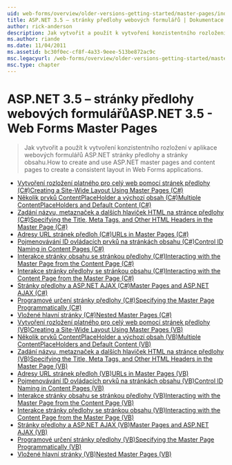 ```yaml
---
uid: web-forms/overview/older-versions-getting-started/master-pages/index
title: ASP.NET 3.5 – stránky předlohy webových formulářů | Dokumentace Microsoftu
author: rick-anderson
description: Jak vytvořit a použít k vytvoření konzistentního rozložení v aplikace webových formulářů ASP.NET stránky předlohy a stránky obsahu.
ms.author: riande
ms.date: 11/04/2011
ms.assetid: bc30f0ec-cf8f-4a33-9eee-513be872ac9c
msc.legacyurl: /web-forms/overview/older-versions-getting-started/master-pages
msc.type: chapter
---
```

<a name="aspnet-35---web-forms-master-pages"></a><span data-ttu-id="31bf2-103">ASP.NET 3.5 – stránky předlohy webových formulářů</span><span class="sxs-lookup"><span data-stu-id="31bf2-103">ASP.NET 3.5 - Web Forms Master Pages</span></span>
====================
> <span data-ttu-id="31bf2-104">Jak vytvořit a použít k vytvoření konzistentního rozložení v aplikace webových formulářů ASP.NET stránky předlohy a stránky obsahu.</span><span class="sxs-lookup"><span data-stu-id="31bf2-104">How to create and use ASP.NET master pages and content pages to create a consistent layout in Web Forms applications.</span></span>


- [<span data-ttu-id="31bf2-105">Vytvoření rozložení platného pro celý web pomocí stránek předlohy (C#)</span><span class="sxs-lookup"><span data-stu-id="31bf2-105">Creating a Site-Wide Layout Using Master Pages (C#)</span></span>](creating-a-site-wide-layout-using-master-pages-cs.md)
- [<span data-ttu-id="31bf2-106">Několik prvků ContentPlaceHolder a výchozí obsah (C#)</span><span class="sxs-lookup"><span data-stu-id="31bf2-106">Multiple ContentPlaceHolders and Default Content (C#)</span></span>](multiple-contentplaceholders-and-default-content-cs.md)
- [<span data-ttu-id="31bf2-107">Zadání názvu, metaznaček a dalších hlaviček HTML na stránce předlohy (C#)</span><span class="sxs-lookup"><span data-stu-id="31bf2-107">Specifying the Title, Meta Tags, and Other HTML Headers in the Master Page (C#)</span></span>](specifying-the-title-meta-tags-and-other-html-headers-in-the-master-page-cs.md)
- [<span data-ttu-id="31bf2-108">Adresy URL stránek předloh (C#)</span><span class="sxs-lookup"><span data-stu-id="31bf2-108">URLs in Master Pages (C#)</span></span>](urls-in-master-pages-cs.md)
- [<span data-ttu-id="31bf2-109">Pojmenovávání ID ovládacích prvků na stránkách obsahu (C#)</span><span class="sxs-lookup"><span data-stu-id="31bf2-109">Control ID Naming in Content Pages (C#)</span></span>](control-id-naming-in-content-pages-cs.md)
- [<span data-ttu-id="31bf2-110">Interakce stránky obsahu se stránkou předlohy (C#)</span><span class="sxs-lookup"><span data-stu-id="31bf2-110">Interacting with the Master Page from the Content Page (C#)</span></span>](interacting-with-the-master-page-from-the-content-page-cs.md)
- [<span data-ttu-id="31bf2-111">Interakce stránky předlohy se stránkou obsahu (C#)</span><span class="sxs-lookup"><span data-stu-id="31bf2-111">Interacting with the Content Page from the Master Page (C#)</span></span>](interacting-with-the-content-page-from-the-master-page-cs.md)
- [<span data-ttu-id="31bf2-112">Stránky předlohy a ASP.NET AJAX (C#)</span><span class="sxs-lookup"><span data-stu-id="31bf2-112">Master Pages and ASP.NET AJAX (C#)</span></span>](master-pages-and-asp-net-ajax-cs.md)
- [<span data-ttu-id="31bf2-113">Programové určení stránky předlohy (C#)</span><span class="sxs-lookup"><span data-stu-id="31bf2-113">Specifying the Master Page Programmatically (C#)</span></span>](specifying-the-master-page-programmatically-cs.md)
- [<span data-ttu-id="31bf2-114">Vložené hlavní stránky (C#)</span><span class="sxs-lookup"><span data-stu-id="31bf2-114">Nested Master Pages (C#)</span></span>](nested-master-pages-cs.md)
- [<span data-ttu-id="31bf2-115">Vytvoření rozložení platného pro celý web pomocí stránek předlohy (VB)</span><span class="sxs-lookup"><span data-stu-id="31bf2-115">Creating a Site-Wide Layout Using Master Pages (VB)</span></span>](creating-a-site-wide-layout-using-master-pages-vb.md)
- [<span data-ttu-id="31bf2-116">Několik prvků ContentPlaceHolder a výchozí obsah (VB)</span><span class="sxs-lookup"><span data-stu-id="31bf2-116">Multiple ContentPlaceHolders and Default Content (VB)</span></span>](multiple-contentplaceholders-and-default-content-vb.md)
- [<span data-ttu-id="31bf2-117">Zadání názvu, metaznaček a dalších hlaviček HTML na stránce předlohy (VB)</span><span class="sxs-lookup"><span data-stu-id="31bf2-117">Specifying the Title, Meta Tags, and Other HTML Headers in the Master Page (VB)</span></span>](specifying-the-title-meta-tags-and-other-html-headers-in-the-master-page-vb.md)
- [<span data-ttu-id="31bf2-118">Adresy URL stránek předloh (VB)</span><span class="sxs-lookup"><span data-stu-id="31bf2-118">URLs in Master Pages (VB)</span></span>](urls-in-master-pages-vb.md)
- [<span data-ttu-id="31bf2-119">Pojmenovávání ID ovládacích prvků na stránkách obsahu (VB)</span><span class="sxs-lookup"><span data-stu-id="31bf2-119">Control ID Naming in Content Pages (VB)</span></span>](control-id-naming-in-content-pages-vb.md)
- [<span data-ttu-id="31bf2-120">Interakce stránky obsahu se stránkou předlohy (VB)</span><span class="sxs-lookup"><span data-stu-id="31bf2-120">Interacting with the Master Page from the Content Page (VB)</span></span>](interacting-with-the-master-page-from-the-content-page-vb.md)
- [<span data-ttu-id="31bf2-121">Interakce stránky předlohy se stránkou obsahu (VB)</span><span class="sxs-lookup"><span data-stu-id="31bf2-121">Interacting with the Content Page from the Master Page (VB)</span></span>](interacting-with-the-content-page-from-the-master-page-vb.md)
- [<span data-ttu-id="31bf2-122">Stránky předlohy a ASP.NET AJAX (VB)</span><span class="sxs-lookup"><span data-stu-id="31bf2-122">Master Pages and ASP.NET AJAX (VB)</span></span>](master-pages-and-asp-net-ajax-vb.md)
- [<span data-ttu-id="31bf2-123">Programové určení stránky předlohy (VB)</span><span class="sxs-lookup"><span data-stu-id="31bf2-123">Specifying the Master Page Programmatically (VB)</span></span>](specifying-the-master-page-programmatically-vb.md)
- [<span data-ttu-id="31bf2-124">Vložené hlavní stránky (VB)</span><span class="sxs-lookup"><span data-stu-id="31bf2-124">Nested Master Pages (VB)</span></span>](nested-master-pages-vb.md)
